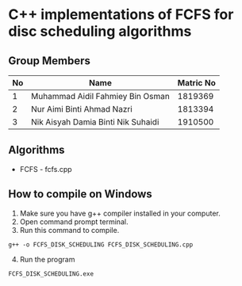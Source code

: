 # C++ implementations of FCFS for disc scheduling algorithms

## Group Members

| No  | Name                               | Matric No |
| --- | ---------------------------------- | --------- |
| 1   | Muhammad Aidil Fahmiey Bin Osman   | 1819369   |
| 2   | Nur Aimi Binti Ahmad Nazri         | 1813394   |
| 3   | Nik Aisyah Damia Binti Nik Suhaidi | 1910500   |

## Algorithms

- FCFS - fcfs.cpp

## How to compile on Windows

1. Make sure you have g++ compiler installed in your computer.
2. Open command prompt terminal.
3. Run this command to compile.

```
g++ -o FCFS_DISK_SCHEDULING FCFS_DISK_SCHEDULING.cpp
```

4. Run the program

```
FCFS_DISK_SCHEDULING.exe
```
